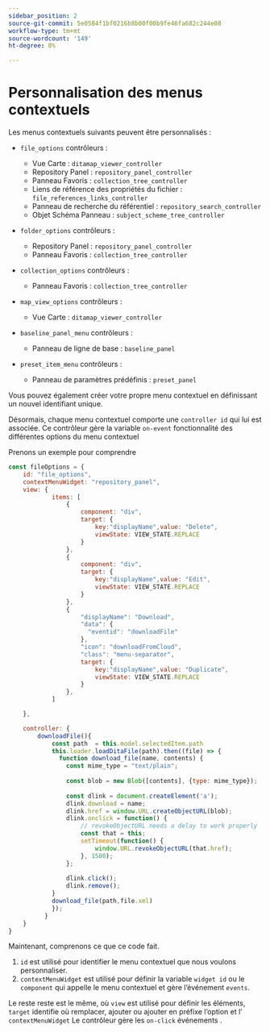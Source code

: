 ```yaml
---
sidebar_position: 2
source-git-commit: 5e0584f1bf0216b8b00f00b9fe46fa682c244e08
workflow-type: tm+mt
source-wordcount: '149'
ht-degree: 0%

---
```



# Personnalisation des menus contextuels

Les menus contextuels suivants peuvent être personnalisés :

- `file_options`
contrôleurs :
   - Vue Carte : `ditamap_viewer_controller`
   - Repository Panel : `repository_panel_controller`
   - Panneau Favoris : `collection_tree_controller`
   - Liens de référence des propriétés du fichier : `file_references_links_controller`
   - Panneau de recherche du référentiel : `repository_search_controller`
   - Objet Schéma Panneau : `subject_scheme_tree_controller`

- `folder_options`
contrôleurs :
   - Repository Panel : `repository_panel_controller`
   - Panneau Favoris : `collection_tree_controller`

- `collection_options`
contrôleurs :
   - Panneau Favoris : `collection_tree_controller`

- `map_view_options`
contrôleurs :
   - Vue Carte : `ditamap_viewer_controller`

- `baseline_panel_menu`
contrôleurs :
   - Panneau de ligne de base : `baseline_panel`

- `preset_item_menu`
contrôleurs :
   - Panneau de paramètres prédéfinis : `preset_panel`

Vous pouvez également créer votre propre menu contextuel en définissant un nouvel identifiant unique.

Désormais, chaque menu contextuel comporte une `controller id` qui lui est associée. Ce contrôleur gère la variable `on-event` fonctionnalité des différentes options du menu contextuel

Prenons un exemple pour comprendre

```js title=customise_context_menu.js"
const fileOptions = {
    id: "file_options",
    contextMenuWidget: "repository_panel",
    view: {
            items: [
                {
                    component: "div",
                    target: {
                        key:"displayName",value: "Delete",                    
                        viewState: VIEW_STATE.REPLACE
                    }
                },
                {
                    component: "div",
                    target: {
                        key:"displayName",value: "Edit",                    
                        viewState: VIEW_STATE.REPLACE
                    }
                },
                {
                    "displayName": "Download",
                    "data": {
                      "eventid": "downloadFile"
                    },
                    "icon": "downloadFromCloud",
                    "class": "menu-separator",         
                    target: {
                        key:"displayName",value: "Duplicate",                    
                        viewState: VIEW_STATE.REPLACE
                    }
                },
            ]

    },

    controller: {
        downloadFile(){
            const path  = this.model.selectedItem.path
            this.loader.loadDitaFile(path).then((file) => {
              function download_file(name, contents) {
                const mime_type = "text/plain";
        
                const blob = new Blob([contents], {type: mime_type});
        
                const dlink = document.createElement('a');
                dlink.download = name;
                dlink.href = window.URL.createObjectURL(blob);
                dlink.onclick = function() {
                    // revokeObjectURL needs a delay to work properly
                    const that = this;
                    setTimeout(function() {
                        window.URL.revokeObjectURL(that.href);
                    }, 1500);
                };
        
                dlink.click();
                dlink.remove();
            }
            download_file(path,file.xml)
            });
          }
    }
}
```

Maintenant, comprenons ce que ce code fait.

1. `id` est utilisé pour identifier le menu contextuel que nous voulons personnaliser.
2. `contextMenuWidget` est utilisé pour définir la variable `widget id` ou le `component` qui appelle le menu contextuel et gère l’événement `events`.

Le reste reste est le même, où `view` est utilisé pour définir les éléments, `target` identifie où remplacer, ajouter ou ajouter en préfixe l’option et l’ `contextMenuWidget` Le contrôleur gère les `on-click` événements .
